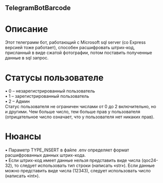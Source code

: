 ## TelegramBotBarcode
# Описание  
Этот телеграмм бот, работающий с Microsoft sql server (со Express версией тоже работает), способен расшифровать штрих-код, присланный в виде сжатой фотографии, потом поставить полученные данные в sql запрос.  
# Статусы пользователе  
•	0 – незарегистрированный пользователь  
•	1 – зарегистрированный пользователь  
•	2 – Админ  
Статус пользователя не ограничен числами от 0 до 2 включительно, но и другими. Чем больше число, тем больше прав у пользователя (отрицательное число означает, что у пользователя нет никаких прав).  
# Нюансы  
•	Параметр TYPE_INSERT в файле .env определяет формат расшифрованных данных штрих-кода.  
•	Если штрих-код имеет данные нельзя представить виде числа (qoc24-32), то следует использовать тип строки (написать «str»). Если данные можно представить виде числа (12343), следует использовать число (написать «int»).


